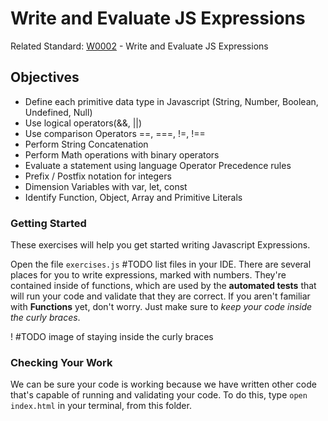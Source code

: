 # Write and Evaluate JS Expressions

Related Standard: <a href="#">W0002</a> - Write and Evaluate JS Expressions

## Objectives

- Define each primitive data type in Javascript (String, Number, Boolean, Undefined, Null)
- Use logical operators(&&, ||)
- Use comparison Operators ==, ===, !=, !==
- Perform String Concatenation
- Perform Math operations with binary operators
- Evaluate a statement using language Operator Precedence rules
- Prefix / Postfix notation for integers
- Dimension Variables with var, let, const
- Identify Function, Object, Array and Primitive Literals


### Getting Started

These exercises will help you get started writing Javascript Expressions.

Open the file `exercises.js` #TODO list files in your IDE. There are several places for you to write expressions, marked with numbers. They're contained inside of functions, which are used by the **automated tests** that will run your code and validate that they are correct. If you aren't familiar with **Functions** yet, don't worry. Just make sure to _keep your code inside the curly braces_.

! #TODO image of staying inside the curly braces

### Checking Your Work

We can be sure your code is working because we have written other code that's capable of running and validating your code. To do this, type `open index.html` in your terminal, from this folder.
